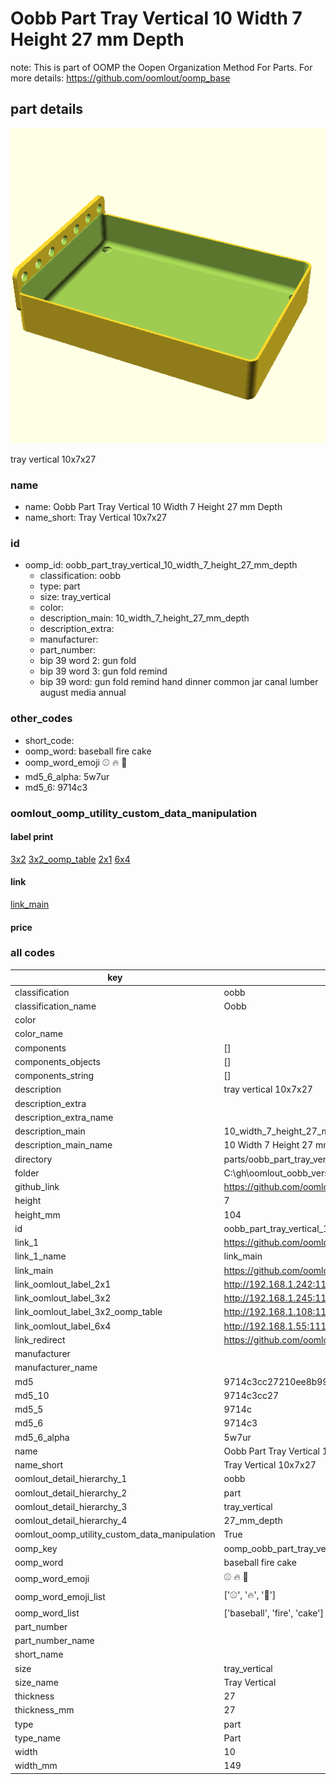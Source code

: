 # Oobb Part Tray Vertical 10 Width 7 Height 27 mm Depth  

note: This is part of OOMP the Oopen Organization Method For Parts. For more details: https://github.com/oomlout/oomp_base

##  part details
  

[![](3dpr.png)](3dpr.png)

tray vertical 10x7x27



### name
* name: Oobb Part Tray Vertical 10 Width 7 Height 27 mm Depth
* name_short: Tray Vertical 10x7x27 
### id
* oomp_id: oobb_part_tray_vertical_10_width_7_height_27_mm_depth
  * classification: oobb
  * type: part
  * size: tray_vertical
  * color: 
  * description_main: 10_width_7_height_27_mm_depth
  * description_extra: 
  * manufacturer: 
  * part_number: 
  * bip 39 word 2: gun fold
  * bip 39 word 3: gun fold remind
  * bip 39 word: gun fold remind hand dinner common jar canal lumber august media annual

### other_codes
* short_code: 
* oomp_word: baseball fire cake
* oomp_word_emoji :baseball: :fire: :cake:
* md5_6_alpha: 5w7ur
* md5_6: 9714c3






### oomlout_oomp_utility_custom_data_manipulation
#### label print
[3x2](http://192.168.1.245:1112/?label=oomp%205w7ur)
[3x2_oomp_table](http://192.168.1.108:1112/?label=oomp%205w7ur)
[2x1](http://192.168.1.242:1112/?label=oomp%205w7ur)
[6x4](http://192.168.1.55:1112/?label=oomp%205w7ur)    

#### link

[link_main](https://github.com/oomlout/oomlout_oobb_version_4_generated_parts/tree/main/navigation_oomp/oobb/part/tray_vertical/10_width_7_height_27_mm_depth/part)                              

#### price







### all codes 
| key | value |  
| --- | --- |  
| classification | oobb |  
| classification_name | Oobb |  
| color |  |  
| color_name |  |  
| components | [] |  
| components_objects | [] |  
| components_string | [] |  
| description | tray vertical 10x7x27 |  
| description_extra |  |  
| description_extra_name |  |  
| description_main | 10_width_7_height_27_mm_depth |  
| description_main_name | 10 Width 7 Height 27 mm Depth |  
| directory | parts/oobb_part_tray_vertical_10_width_7_height_27_mm_depth |  
| folder | C:\gh\oomlout_oobb_version_4_generated_parts\parts\oobb_part_tray_vertical_10_width_7_height_27_mm_depth |  
| github_link | https://github.com/oomlout/oomlout_oomp_part_src/tree/main/parts/oobb_part_tray_vertical_10_width_7_height_27_mm_depth |  
| height | 7 |  
| height_mm | 104 |  
| id | oobb_part_tray_vertical_10_width_7_height_27_mm_depth |  
| link_1 | https://github.com/oomlout/oomlout_oobb_version_4_generated_parts/tree/main/navigation_oomp/oobb/part/tray_vertical/10_width_7_height_27_mm_depth/part |  
| link_1_name | link_main |  
| link_main | https://github.com/oomlout/oomlout_oobb_version_4_generated_parts/tree/main/navigation_oomp/oobb/part/tray_vertical/10_width_7_height_27_mm_depth/part |  
| link_oomlout_label_2x1 | http://192.168.1.242:1112/?label=oomp%205w7ur |  
| link_oomlout_label_3x2 | http://192.168.1.245:1112/?label=oomp%205w7ur |  
| link_oomlout_label_3x2_oomp_table | http://192.168.1.108:1112/?label=oomp%205w7ur |  
| link_oomlout_label_6x4 | http://192.168.1.55:1112/?label=oomp%205w7ur |  
| link_redirect | https://github.com/oomlout/oomlout_oobb_version_4_generated_parts/tree/main/parts/oobb_tray_vertical_10_07_27 |  
| manufacturer |  |  
| manufacturer_name |  |  
| md5 | 9714c3cc27210ee8b99f268d6b96a33f |  
| md5_10 | 9714c3cc27 |  
| md5_5 | 9714c |  
| md5_6 | 9714c3 |  
| md5_6_alpha | 5w7ur |  
| name | Oobb Part Tray Vertical 10 Width 7 Height 27 mm Depth |  
| name_short | Tray Vertical 10x7x27  |  
| oomlout_detail_hierarchy_1 | oobb |  
| oomlout_detail_hierarchy_2 | part |  
| oomlout_detail_hierarchy_3 | tray_vertical |  
| oomlout_detail_hierarchy_4 | 27_mm_depth |  
| oomlout_oomp_utility_custom_data_manipulation | True |  
| oomp_key | oomp_oobb_part_tray_vertical_10_width_7_height_27_mm_depth |  
| oomp_word | baseball fire cake |  
| oomp_word_emoji | :baseball: :fire: :cake: |  
| oomp_word_emoji_list | [':baseball:', ':fire:', ':cake:'] |  
| oomp_word_list | ['baseball', 'fire', 'cake'] |  
| part_number |  |  
| part_number_name |  |  
| short_name |  |  
| size | tray_vertical |  
| size_name | Tray Vertical |  
| thickness | 27 |  
| thickness_mm | 27 |  
| type | part |  
| type_name | Part |  
| width | 10 |  
| width_mm | 149 |  
